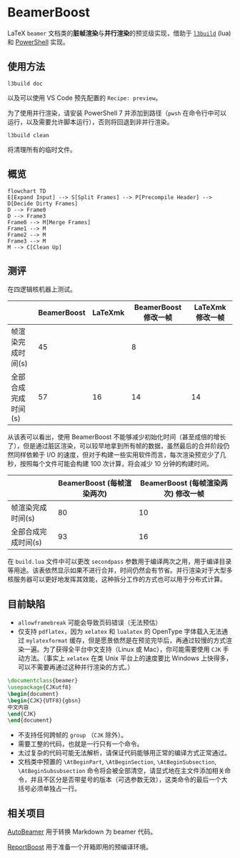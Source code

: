 # BeamerBoost

LaTeX `beamer` 文档类的**脏帧渲染**与**并行渲染**的预览级实现，借助于 [`l3build`](https://github.com/latex3/l3build) (lua) 和 [PowerShell](https://docs.microsoft.com/powershell/) 实现。

## 使用方法

```shell
l3build doc
```
以及可以使用 VS Code 预先配置的 `Recipe: preview`。

为了使用并行渲染，请安装 PowerShell 7 并添加到路径（`pwsh` 在命令行中可以运行，以及需要允许脚本运行），否则将回退到非并行渲染。

```shell
l3build clean
```
将清理所有的临时文件。

## 概览

```mermaid
flowchart TD
E[Expand Input] --> S[Split Frames] --> P[Precompile Header] --> D[Decide Dirty Frames]
D --> Frame0
D --> Frame3
Frame0 --> M[Merge Frames]
Frame1 --> M
Frame2 --> M
Frame3 --> M
M --> C[Clean Up]
```


## 测评

在四逻辑核机器上测试。

|| BeamerBoost | LaTeXmk | BeamerBoost 修改一帧 | LaTeXmk 修改一帧 |
|---|---|---|---|---|
|帧渲染完成时间(s)| 45 | | 8 | |
|全部合成完成时间(s)| 57 | 16 | 14 | 14 |

从该表可以看出，使用 BeamerBoost 不能够减少初始化时间（甚至成倍的增长了），但是通过脏区渲染，可以较早地拿到所有帧的数据，虽然最后的合并阶段仍然同样依赖于 I/O 的速度，但对于构建一些实用软件而言，每次渲染预览少了几秒，按照每个文件可能会构建 100 次计算，将会减少 10 分钟的构建时间。

| | BeamerBoost (每帧渲染两次) | BeamerBoost (每帧渲染两次) 修改一帧 |
|---|---|---|
|帧渲染完成时间(s)| 80 | 10 |
|全部合成完成时间(s)| 93 | 16 |

在 `build.lua` 文件中可以更改 `secondpass` 参数用于编译两次之用，用于编译目录等用途。该表依然显示如果不进行合并，时间仍然会有节省。并行渲染对于大型多核服务器可以更好地发挥其效能，这种拆分工作的方式也可以用于分布式计算。

## 目前缺陷

- `allowframebreak` 可能会导致页码错误（无法预估）
- 仅支持 `pdflatex`，因为 `xelatex` 和 `lualatex` 的 OpenType 字体载入无法通过 `mylatexformat` 缓存，但是愿景依然是在预览完毕后，再通过较慢的方式渲染一遍。为了获得全平台中文支持（Linux 或 Mac），你可能需要使用 `CJK` 手动方法。（事实上 `xelatex` 在类 Unix 平台上的速度要比 Windows 上快得多，可以不需要再通过这种并行渲染的方式。）
```latex
\documentclass{beamer}
\usepackage{CJKutf8}
\begin{document}
\begin{CJK}{UTF8}{gbsn}
中文内容
\end{CJK}
\end{document}
```
- 不支持任何跨帧的 `group` （`CJK` 除外）。
- 需要工整的代码，也就是一行只有一个命令。
- 太过复杂的代码可能无法解析，请保证代码能够用正常的编译方式正常通过。
- 文档类中预置的 `\AtBeginPart`, `\AtBeginSection`, `\AtBeginSubsection`, `\AtBeginSubsubsection` 命令将会被全部清空，请显式地在主文件添加相关命令，并且不区分是否带星号的版本（可选参数无效），这类命令的最后一个大括号必须单独占一行。

## 相关项目

[AutoBeamer](https://github.com/LogCreative/AutoBeamer) 用于转换 Markdown 为 beamer 代码。

[ReportBoost](https://github.com/LogCreative/ReportBoost) 用于准备一个开箱即用的预编译环境。
